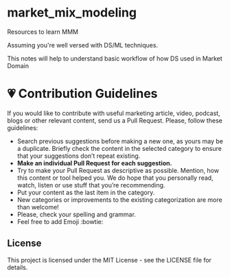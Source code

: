 # market_mix_modeling

Resources to learn MMM

Assuming you're well versed with DS/ML techniques.

This notes will help to understand basic workflow of how DS used in Market Domain



# 💗 Contribution Guidelines
If you would like to contribute with useful marketing article, video, podcast, blogs or other relevant content, send us a Pull Request.  Please, follow these guidelines:

* Search previous suggestions before making a new one, as yours may be a duplicate. Briefly check the content in the selected category to ensure that your suggestions don’t repeat existing.   
* **Make an individual Pull Request for each suggestion.**
* Try to make your Pull Request as descriptive as possible. Mention, how this content or tool helped you. We do hope that you personally read, watch, listen or use stuff that you’re recommending.
* Put your content as the last item in the category.
* New categories or improvements to the existing categorization are more than welcome!
* Please, check your spelling and grammar.
* Feel free to add Emoji :bowtie:


## License

This project is licensed under the MIT License - see the LICENSE file for details.